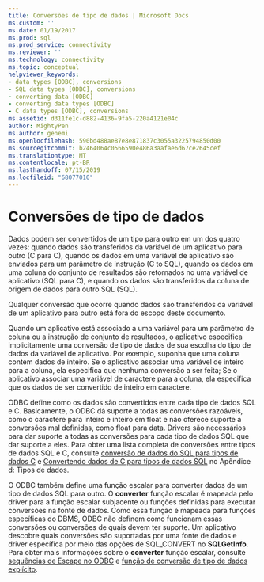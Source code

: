 ```yaml
---
title: Conversões de tipo de dados | Microsoft Docs
ms.custom: ''
ms.date: 01/19/2017
ms.prod: sql
ms.prod_service: connectivity
ms.reviewer: ''
ms.technology: connectivity
ms.topic: conceptual
helpviewer_keywords:
- data types [ODBC], conversions
- SQL data types [ODBC], conversions
- converting data [ODBC]
- converting data types [ODBC]
- C data types [ODBC], conversions
ms.assetid: d311fe1c-d882-4136-9fa5-220a4121e04c
author: MightyPen
ms.author: genemi
ms.openlocfilehash: 590bd488ae87e8e871837c3055a3225794850d00
ms.sourcegitcommit: b2464064c0566590e486a3aafae6d67ce2645cef
ms.translationtype: MT
ms.contentlocale: pt-BR
ms.lasthandoff: 07/15/2019
ms.locfileid: "68077010"
---
```

# <a name="data-type-conversions"></a>Conversões de tipo de dados
Dados podem ser convertidos de um tipo para outro em um dos quatro vezes: quando dados são transferidos da variável de um aplicativo para outro (C para C), quando os dados em uma variável de aplicativo são enviados para um parâmetro de instrução (C to SQL), quando os dados em uma coluna do conjunto de resultados são retornados no uma variável de aplicativo (SQL para C), e quando os dados são transferidos da coluna de origem de dados para outro SQL (SQL).  
  
 Qualquer conversão que ocorre quando dados são transferidos da variável de um aplicativo para outro está fora do escopo deste documento.  
  
 Quando um aplicativo está associado a uma variável para um parâmetro de coluna ou a instrução de conjunto de resultados, o aplicativo especifica implicitamente uma conversão de tipo de dados de sua escolha do tipo de dados da variável de aplicativo. Por exemplo, suponha que uma coluna contém dados de inteiro. Se o aplicativo associar uma variável de inteiro para a coluna, ela especifica que nenhuma conversão a ser feita; Se o aplicativo associar uma variável de caractere para a coluna, ela especifica que os dados de ser convertido de inteiro em caractere.  
  
 ODBC define como os dados são convertidos entre cada tipo de dados SQL e C. Basicamente, o ODBC dá suporte a todas as conversões razoáveis, como o caractere para inteiro e inteiro em float e não oferece suporte a conversões mal definidas, como float para data. Drivers são necessários para dar suporte a todas as conversões para cada tipo de dados SQL que dar suporte a eles. Para obter uma lista completa de conversões entre tipos de dados SQL e C, consulte [conversão de dados do SQL para tipos de dados C](../../../odbc/reference/appendixes/converting-data-from-sql-to-c-data-types.md) e [Convertendo dados de C para tipos de dados SQL](../../../odbc/reference/appendixes/converting-data-from-c-to-sql-data-types.md) no Apêndice d: Tipos de dados.  
  
 O ODBC também define uma função escalar para converter dados de um tipo de dados SQL para outro. O **converter** função escalar é mapeada pelo driver para a função escalar subjacente ou funções definidas para executar conversões na fonte de dados. Como essa função é mapeada para funções específicas do DBMS, ODBC não definem como funcionam essas conversões ou conversões de quais devem ter suporte. Um aplicativo descobre quais conversões são suportadas por uma fonte de dados e driver específica por meio das opções de SQL_CONVERT no **SQLGetInfo**. Para obter mais informações sobre o **converter** função escalar, consulte [sequências de Escape no ODBC](../../../odbc/reference/develop-app/escape-sequences-in-odbc.md) e [função de conversão de tipo de dados explícito](../../../odbc/reference/appendixes/explicit-data-type-conversion-function.md).
